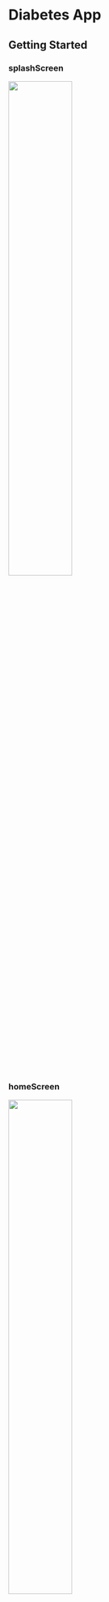 # Diabetes App

## Getting Started

### splashScreen
<img src="https://user-images.githubusercontent.com/94618324/201491049-015c8ddc-c0b5-47c1-ae09-5d7c40c6888c.jpeg" width=50% height=50%>


### homeScreen
<img src="https://user-images.githubusercontent.com/94618324/201491055-cd8ed1b1-85f4-4fca-a925-4761648471ae.jpeg" width=50% height=50%>

### OtpCodeScreen
<img src="https://user-images.githubusercontent.com/94618324/201491056-9055a670-6ec3-4ab6-9c4d-fe4bddbf1660.jpeg" width=50% height=50%>

### registrationScreen
<img src="https://user-images.githubusercontent.com/94618324/201491059-7b9e569b-f952-44b7-a089-50f1afefa5af.jpeg" width=50% height=50%>


## patient views

### AddReading
<img src="https://user-images.githubusercontent.com/94618324/201491065-7dea8a9c-879a-467e-87f3-3426e4fe9f38.jpeg" width=50% height=50%>

### ReadingsScreen
<img src="https://user-images.githubusercontent.com/94618324/201491068-9e1c2e99-6a93-4f98-9f0d-e06800623721.jpeg" width=50% height=50%>

### ChartScreen
<img src="https://user-images.githubusercontent.com/94618324/201491070-6f1e2c36-ae53-4411-b8a2-8d2995a0e74e.jpeg" width=50% height=50%>




<!-- ![splashScreen](https://user-images.githubusercontent.com/94618324/201491049-015c8ddc-c0b5-47c1-ae09-5d7c40c6888c.jpeg) -->
<!-- ![homeScreen](https://user-images.githubusercontent.com/94618324/201491055-cd8ed1b1-85f4-4fca-a925-4761648471ae.jpeg) -->
<!-- ![OtpCodeScreen](https://user-images.githubusercontent.com/94618324/201491056-9055a670-6ec3-4ab6-9c4d-fe4bddbf1660.jpeg) -->
<!-- ![registrationScreen](https://user-images.githubusercontent.com/94618324/201491059-7b9e569b-f952-44b7-a089-50f1afefa5af.jpeg) -->


<!-- ![addReading](https://user-images.githubusercontent.com/94618324/201491065-7dea8a9c-879a-467e-87f3-3426e4fe9f38.jpeg) -->
<!-- ![ReadingsScreen](https://user-images.githubusercontent.com/94618324/201491068-9e1c2e99-6a93-4f98-9f0d-e06800623721.jpeg) -->
<!-- ![chartScreen](https://user-images.githubusercontent.com/94618324/201491070-6f1e2c36-ae53-4411-b8a2-8d2995a0e74e.jpeg) -->


## Doctor views

https://user-images.githubusercontent.com/94618324/201491073-791181ee-605e-4751-b4ca-f548c954c9c8.mp4

